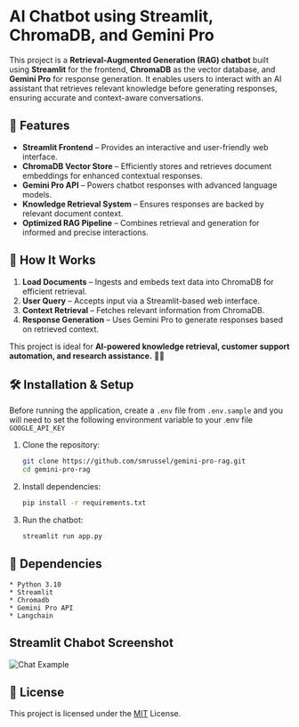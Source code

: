 # AI Chatbot using Streamlit, ChromaDB, and Gemini Pro  

This project is a **Retrieval-Augmented Generation (RAG) chatbot** built using **Streamlit** for the frontend, **ChromaDB** as the vector database, and **Gemini Pro** for response generation. It enables users to interact with an AI assistant that retrieves relevant knowledge before generating responses, ensuring accurate and context-aware conversations.  

## 🚀 Features  
- **Streamlit Frontend** – Provides an interactive and user-friendly web interface.  
- **ChromaDB Vector Store** – Efficiently stores and retrieves document embeddings for enhanced contextual responses.  
- **Gemini Pro API** – Powers chatbot responses with advanced language models.  
- **Knowledge Retrieval System** – Ensures responses are backed by relevant document context.  
- **Optimized RAG Pipeline** – Combines retrieval and generation for informed and precise interactions.  

## 🔧 How It Works  
1. **Load Documents** – Ingests and embeds text data into ChromaDB for efficient retrieval.  
2. **User Query** – Accepts input via a Streamlit-based web interface.  
3. **Context Retrieval** – Fetches relevant information from ChromaDB.  
4. **Response Generation** – Uses Gemini Pro to generate responses based on retrieved context.  

This project is ideal for **AI-powered knowledge retrieval, customer support automation, and research assistance.** 🚀💡  

 

## 🛠 Installation & Setup  
Before running the application, create a `.env` file from `.env.sample` and you will need to set the following environment variable to your .env file `GOOGLE_API_KEY`

1. Clone the repository:  
   ```bash
   git clone https://github.com/smrussel/gemini-pro-rag.git
   cd gemini-pro-rag
    ```
2. Install dependencies:
    ```bash
    pip install -r requirements.txt
    ```
3. Run the chatbot:
    ```bash
    streamlit run app.py
    ```

## 📌 Dependencies
    * Python 3.10
    * Streamlit
    * Chromadb
    * Gemini Pro API
    * Langchain 


## Streamlit Chabot Screenshot

![Chat Example](chatbot.png)

## 📜 License
This project is licensed under the [MIT](LICENSE) License.